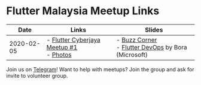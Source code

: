 # Flutter Malaysia Meetup Links

| Date       | Links                                                                                                                                                            | Slides                                                                                                                                      |
| ---------- | ---------------------------------------------------------------------------------------------------------------------------------------------------------------- | ------------------------------------------------------------------------------------------------------------------------------------------- |
| 2020-02-05 | - [Flutter Cyberjaya Meetup #1](https://www.meetup.com/Flutter-Dart-Dev-Cyberjaya/events/268419539/)<br/>- [Photos](https://photos.app.goo.gl/TFHexgBMvwP137bX8) | - [Buzz Corner](https://fluttermy.github.io/meetup/buzz-2020-02.html)<br/>- [Flutter DevOps](./2020-02-Bora-Slides.pdf) by Bora (Microsoft) |


Join us on [Telegram](https://t.me/flutterdevmalaysia)!
Want to help with meetups? Join the group and ask for invite to volunteer group.
